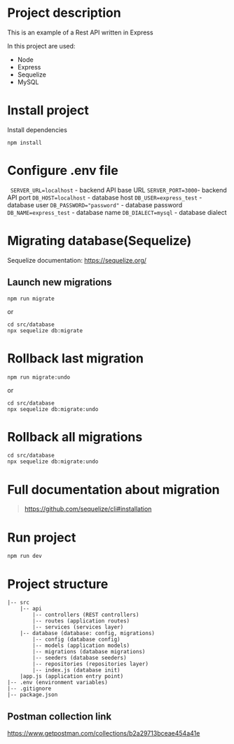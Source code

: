 # Project description

This is an example of a Rest API written in Express

In this project are used:
- Node
- Express
- Sequelize
- MySQL



# Install project
Install dependencies
```
npm install
```

# Configure .env file

`` SERVER_URL=localhost`` - backend API base URL
``SERVER_PORT=3000``- backend API port 
``DB_HOST=localhost`` - database host 
``DB_USER=express_test`` - database user
``DB_PASSWORD="password"`` - database password
``DB_NAME=express_test`` - database name
``DB_DIALECT=mysql`` - database dialect

# Migrating database(Sequelize) 

Sequelize documentation: https://sequelize.org/
## Launch new migrations
```
npm run migrate
```
or
```
cd src/database
npx sequelize db:migrate
```

# Rollback last migration
```
npm run migrate:undo
```
or
```
cd src/database
npx sequelize db:migrate:undo
```

# Rollback all migrations
```
cd src/database
npx sequelize db:migrate:undo
```

# Full documentation about migration
> https://github.com/sequelize/cli#installation

# Run project
```
npm run dev
```


# Project structure

```
|-- src
    |-- api
        |-- controllers (REST controllers)
        |-- routes (application routes)
        |-- services (services layer)
    |-- database (database: config, migrations)
        |-- config (database config)
        |-- models (application models)
        |-- migrations (database migrations)
        |-- seeders (database seeders)
        |-- repositories (repositories layer)
        |-- index.js (database init)
    |app.js (application entry point)
|-- .env (environment variables)
|-- .gitignore
|-- package.json
```

## Postman collection link
https://www.getpostman.com/collections/b2a29713bceae454a41e